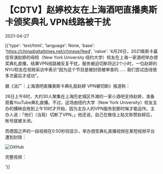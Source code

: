 # 【CDTV】赵婷校友在上海酒吧直播奥斯卡颁奖典礼 VPN线路被干扰

2021-04-27

[{'type': 'text/html', 'language': None, 'base': 'https://chinadigitaltimes.net/chinese/feed', 'value': '4月26日，2021奥斯卡最佳导演赵婷的母校（New York University 纽约大学）校友在上海一家酒吧举办颁奖典礼直播，结果VPN线路被反复干扰，服务被迫切断将近2个小时，一位赵婷的NYU校友在视频采访中表示“因为这个节目是被封锁被审查的&#8230;&#8230; 我们尝试连线很多次最后才成功”。

据《法广｜上海酒吧直播奥斯卡典礼挺赵婷 VPN被切断》报道称：



26日上午8时，大约30人聚集在上海历史城区外滩的一家小酒吧支持赵婷，准备观看YouTube典礼直播。不过，这场由纽约大学（New York University）校友主办的播映会拖到上午10时才开始，因为主办人的VPN服务到那时候才能运作。主办人说：「他们（当局）切断了VPN。」他还说，自己在微信上贴文称赞赵婷后，帐号就被关闭。



而德国之声的一段视频在0:50秒则显示，举办颁奖典礼直播视频在某短视频平台遭到封锁：

![GitHub](https://chinadigitaltimes.net/chinese/files/2021/04/image-1619516493235.png)

完整视频：

'}]
